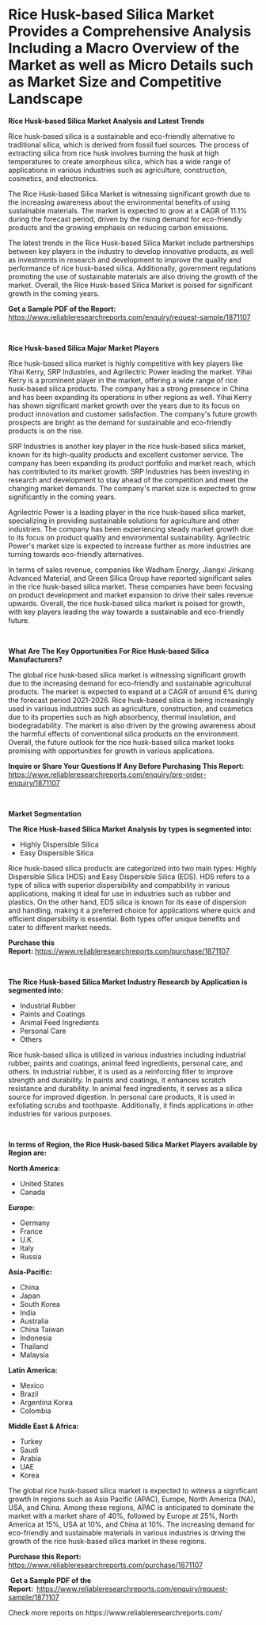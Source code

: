 <p><h1>Rice Husk-based Silica Market Provides a Comprehensive Analysis Including a Macro Overview of the Market as well as Micro Details such as Market Size and Competitive Landscape</h1></p><p><strong>Rice Husk-based Silica Market Analysis and Latest Trends</strong></p>
<p><p>Rice husk-based silica is a sustainable and eco-friendly alternative to traditional silica, which is derived from fossil fuel sources. The process of extracting silica from rice husk involves burning the husk at high temperatures to create amorphous silica, which has a wide range of applications in various industries such as agriculture, construction, cosmetics, and electronics.</p><p>The Rice Husk-based Silica Market is witnessing significant growth due to the increasing awareness about the environmental benefits of using sustainable materials. The market is expected to grow at a CAGR of 11.1% during the forecast period, driven by the rising demand for eco-friendly products and the growing emphasis on reducing carbon emissions.</p><p>The latest trends in the Rice Husk-based Silica Market include partnerships between key players in the industry to develop innovative products, as well as investments in research and development to improve the quality and performance of rice husk-based silica. Additionally, government regulations promoting the use of sustainable materials are also driving the growth of the market. Overall, the Rice Husk-based Silica Market is poised for significant growth in the coming years.</p></p>
<p><strong>Get a Sample PDF of the Report:&nbsp;</strong> <a href="https://www.reliableresearchreports.com/enquiry/request-sample/1871107">https://www.reliableresearchreports.com/enquiry/request-sample/1871107</a></p>
<p>&nbsp;</p>
<p><strong>Rice Husk-based Silica Major Market Players</strong></p>
<p><p>Rice husk-based silica market is highly competitive with key players like Yihai Kerry, SRP Industries, and Agrilectric Power leading the market. Yihai Kerry is a prominent player in the market, offering a wide range of rice husk-based silica products. The company has a strong presence in China and has been expanding its operations in other regions as well. Yihai Kerry has shown significant market growth over the years due to its focus on product innovation and customer satisfaction. The company's future growth prospects are bright as the demand for sustainable and eco-friendly products is on the rise.</p><p>SRP Industries is another key player in the rice husk-based silica market, known for its high-quality products and excellent customer service. The company has been expanding its product portfolio and market reach, which has contributed to its market growth. SRP Industries has been investing in research and development to stay ahead of the competition and meet the changing market demands. The company's market size is expected to grow significantly in the coming years.</p><p>Agrilectric Power is a leading player in the rice husk-based silica market, specializing in providing sustainable solutions for agriculture and other industries. The company has been experiencing steady market growth due to its focus on product quality and environmental sustainability. Agrilectric Power's market size is expected to increase further as more industries are turning towards eco-friendly alternatives.</p><p>In terms of sales revenue, companies like Wadham Energy, Jiangxi Jinkang Advanced Material, and Green Silica Group have reported significant sales in the rice husk-based silica market. These companies have been focusing on product development and market expansion to drive their sales revenue upwards. Overall, the rice husk-based silica market is poised for growth, with key players leading the way towards a sustainable and eco-friendly future.</p></p>
<p>&nbsp;</p>
<p><strong>What Are The Key Opportunities For Rice Husk-based Silica Manufacturers?</strong></p>
<p><p>The global rice husk-based silica market is witnessing significant growth due to the increasing demand for eco-friendly and sustainable agricultural products. The market is expected to expand at a CAGR of around 6% during the forecast period 2021-2026. Rice husk-based silica is being increasingly used in various industries such as agriculture, construction, and cosmetics due to its properties such as high absorbency, thermal insulation, and biodegradability. The market is also driven by the growing awareness about the harmful effects of conventional silica products on the environment. Overall, the future outlook for the rice husk-based silica market looks promising with opportunities for growth in various applications.</p></p>
<p><strong>Inquire or Share Your Questions If Any Before Purchasing This Report:</strong> <a href="https://www.reliableresearchreports.com/enquiry/pre-order-enquiry/1871107">https://www.reliableresearchreports.com/enquiry/pre-order-enquiry/1871107</a></p>
<p>&nbsp;</p>
<p><strong>Market Segmentation</strong></p>
<p><strong>The Rice Husk-based Silica Market Analysis by types is segmented into:</strong></p>
<p><ul><li>Highly Dispersible Silica</li><li>Easy Dispersible Silica</li></ul></p>
<p><p>Rice husk-based silica products are categorized into two main types: Highly Dispersible Silica (HDS) and Easy Dispersible Silica (EDS). HDS refers to a type of silica with superior dispersibility and compatibility in various applications, making it ideal for use in industries such as rubber and plastics. On the other hand, EDS silica is known for its ease of dispersion and handling, making it a preferred choice for applications where quick and efficient dispersibility is essential. Both types offer unique benefits and cater to different market needs.</p></p>
<p><strong>Purchase this Report:&nbsp;</strong><a href="https://www.reliableresearchreports.com/purchase/1871107">https://www.reliableresearchreports.com/purchase/1871107</a></p>
<p>&nbsp;</p>
<p><strong>The Rice Husk-based Silica Market Industry Research by Application is segmented into:</strong></p>
<p><ul><li>Industrial Rubber</li><li>Paints and Coatings</li><li>Animal Feed Ingredients</li><li>Personal Care</li><li>Others</li></ul></p>
<p><p>Rice husk-based silica is utilized in various industries including industrial rubber, paints and coatings, animal feed ingredients, personal care, and others. In industrial rubber, it is used as a reinforcing filler to improve strength and durability. In paints and coatings, it enhances scratch resistance and durability. In animal feed ingredients, it serves as a silica source for improved digestion. In personal care products, it is used in exfoliating scrubs and toothpaste. Additionally, it finds applications in other industries for various purposes.</p></p>
<p>&nbsp;</p>
<p><strong>In terms of Region, the Rice Husk-based Silica Market Players available by Region are:</strong></p>
<p>
    <p> <strong> North America: </strong>
        <ul>
            <li>United States</li>
            <li>Canada</li>
        </ul>
        </p> 
    <p> <strong> Europe: </strong>
        <ul>
            <li>Germany</li>
            <li>France</li>
            <li>U.K.</li>
            <li>Italy</li>
            <li>Russia</li>
        </ul>
        </p> 
    <p> <strong> Asia-Pacific: </strong>
        <ul>
            <li>China</li>
            <li>Japan</li>
            <li>South Korea</li>
            <li>India</li>
            <li>Australia</li>
            <li>China Taiwan</li>
            <li>Indonesia</li>
            <li>Thailand</li>
            <li>Malaysia</li>
        </ul>
        </p> 
    <p> <strong> Latin America: </strong>
        <ul>
            <li>Mexico</li>
            <li>Brazil</li>
            <li>Argentina Korea</li>
            <li>Colombia</li>
        </ul>
        </p> 
    <p> <strong> Middle East & Africa: </strong>
        <ul>
            <li>Turkey</li>
            <li>Saudi</li>
            <li>Arabia</li>
            <li>UAE</li>
            <li>Korea</li>
        </ul>
    </p>
    </p>
<p><p>The global rice husk-based silica market is expected to witness a significant growth in regions such as Asia Pacific (APAC), Europe, North America (NA), USA, and China. Among these regions, APAC is anticipated to dominate the market with a market share of 40%, followed by Europe at 25%, North America at 15%, USA at 10%, and China at 10%. The increasing demand for eco-friendly and sustainable materials in various industries is driving the growth of the rice husk-based silica market in these regions.</p></p>
<p><strong>Purchase this Report: </strong><a href="https://www.reliableresearchreports.com/purchase/1871107">https://www.reliableresearchreports.com/purchase/1871107</a></p>
<p>&nbsp;<strong>Get a Sample PDF of the Report:&nbsp;&nbsp;</strong><a href="https://www.reliableresearchreports.com/enquiry/request-sample/1871107">https://www.reliableresearchreports.com/enquiry/request-sample/1871107</a></p>
<p><strong></strong></p>
<p>Check more reports on https://www.reliableresearchreports.com/</p>